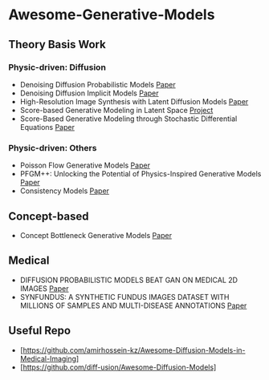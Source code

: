 # Awesome-Generative-Models

## Theory Basis Work
### Physic-driven: Diffusion
- Denoising Diffusion Probabilistic Models [Paper](https://arxiv.org/abs/2006.11239)
- Denoising Diffusion Implicit Models [Paper](https://arxiv.org/abs/2010.02502)
- High-Resolution Image Synthesis with Latent Diffusion Models [Paper](https://arxiv.org/abs/2112.10752)
- Score-based Generative Modeling in Latent Space [Project](https://nvlabs.github.io/LSGM/)
- Score-Based Generative Modeling through Stochastic Differential Equations [Paper](https://arxiv.org/abs/2011.13456)

### Physic-driven: Others
- Poisson Flow Generative Models [Paper](https://arxiv.org/abs/2209.11178)
- PFGM++: Unlocking the Potential of Physics-Inspired Generative Models [Paper](https://arxiv.org/abs/2302.04265)
- Consistency Models [Paper](https://arxiv.org/abs/2303.01469)

## Concept-based
- Concept Bottleneck Generative Models [Paper](https://openreview.net/pdf?id=L9U5MJJleF)

## Medical
- DIFFUSION PROBABILISTIC MODELS BEAT GAN ON MEDICAL 2D IMAGES [Paper](https://arxiv.org/pdf/2212.07501.pdf)
- SYNFUNDUS: A SYNTHETIC FUNDUS IMAGES DATASET WITH MILLIONS OF SAMPLES AND MULTI-DISEASE ANNOTATIONS [Paper](https://arxiv.org/pdf/2312.00377.pdf)

## Useful Repo
- [https://github.com/amirhossein-kz/Awesome-Diffusion-Models-in-Medical-Imaging]
- [https://github.com/diff-usion/Awesome-Diffusion-Models]
